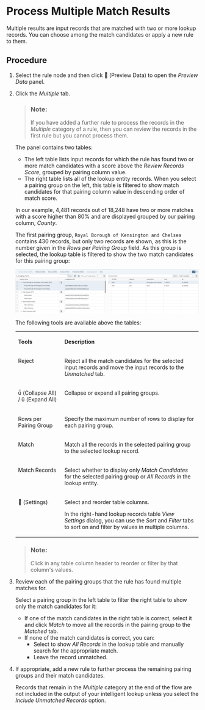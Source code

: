 <!-- loiocb2b78a037c346ccad0ade79c6e85c54 -->

<link rel="stylesheet" type="text/css" href="css/sap-icons.css"/>

# Process Multiple Match Results

Multiple results are input records that are matched with two or more lookup records. You can choose among the match candidates or apply a new rule to them.



<a name="loiocb2b78a037c346ccad0ade79c6e85c54__steps_hmz_25d_cqb"/>

## Procedure

1.  Select the rule node and then click <span class="FPA-icons"></span> \(Preview Data\) to open the *Preview Data* panel.

2.  Click the *Multiple* tab.

    > ### Note:  
    > If you have added a further rule to process the records in the *Multiple* category of a rule, then you can review the records in the first rule but you cannot process them.

    The panel contains two tables:

    -   The left table lists input records for which the rule has found two or more match candidates with a score above the *Review Records Score*, grouped by pairing column value.
    -   The right table lists all of the lookup entity records. When you select a pairing group on the left, this table is filtered to show match candidates for that pairing column value in descending order of match score.

    In our example, 4,481 records out of 18,248 have two or more matches with a score higher than 80% and are displayed grouped by our pairing column, *County*.

    The first pairing group, `Royal Borough of Kensington and Chelsea` contains 430 records, but only two records are shown, as this is the number given in the *Rows per Pairing Group* field. As this group is selected, the lookup table is filtered to show the two match candidates for this pairing group:

    ![](images/IL_Results_-_Multiple_90ceef5.png)

    The following tools are available above the tables:


    <table>
    <tr>
    <th valign="top">

    Tools


    
    </th>
    <th valign="top">

    Description


    
    </th>
    </tr>
    <tr>
    <td valign="top">
    
    Reject


    
    </td>
    <td valign="top">
    
    Reject all the match candidates for the selected input records and move the input records to the *Unmatched* tab.


    
    </td>
    </tr>
    <tr>
    <td valign="top">
    
    <span class="SAP-icons"></span> \(Collapse All\) / <span class="SAP-icons"></span> \(Expand All\)


    
    </td>
    <td valign="top">
    
    Collapse or expand all pairing groups.


    
    </td>
    </tr>
    <tr>
    <td valign="top">
    
    Rows per Pairing Group


    
    </td>
    <td valign="top">
    
    Specify the maximum number of rows to display for each pairing group.


    
    </td>
    </tr>
    <tr>
    <td valign="top">
    
    Match


    
    </td>
    <td valign="top">
    
    Match all the records in the selected pairing group to the selected lookup record.


    
    </td>
    </tr>
    <tr>
    <td valign="top">
    
    Match Records


    
    </td>
    <td valign="top">
    
    Select whether to display only *Match Candidates* for the selected pairing group or *All Records* in the lookup entity.


    
    </td>
    </tr>
    <tr>
    <td valign="top">
    
    <span class="FPA-icons"></span> \(Settings\)


    
    </td>
    <td valign="top">
    
    Select and reorder table columns. 

    In the right-hand lookup records table *View Settings* dialog, you can use the *Sort* and *Filter* tabs to sort on and filter by values in multiple columns.


    
    </td>
    </tr>
    </table>
    
    > ### Note:  
    > Click in any table column header to reorder or filter by that column's values.

3.  Review each of the pairing groups that the rule has found multiple matches for.

    Select a pairing group in the left table to filter the right table to show only the match candidates for it:

    -   If one of the match candidates in the right table is correct, select it and click *Match* to move all the records in the pairing group to the *Matched* tab.
    -   If none of the match candidates is correct, you can:
        -   Select to show *All Records* in the lookup table and manually search for the appropriate match.
        -   Leave the record unmatched.


4.  If appropriate, add a new rule to further process the remaining pairing groups and their match candidates.

    Records that remain in the *Multiple* category at the end of the flow are not included in the output of your intelligent lookup unless you select the *Include Unmatched Records* option.


